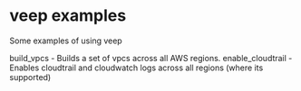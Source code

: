 # veep examples
Some examples of using veep

 build_vpcs - Builds a set of vpcs across all AWS regions.
 enable_cloudtrail - Enables cloudtrail and cloudwatch logs across all regions (where its supported)
